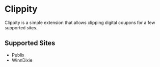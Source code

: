 # Clippity

Clippity is a simple extension that allows clipping digital coupons for a few supported sites. 

## Supported Sites

 * Publix
 * WinnDixie

